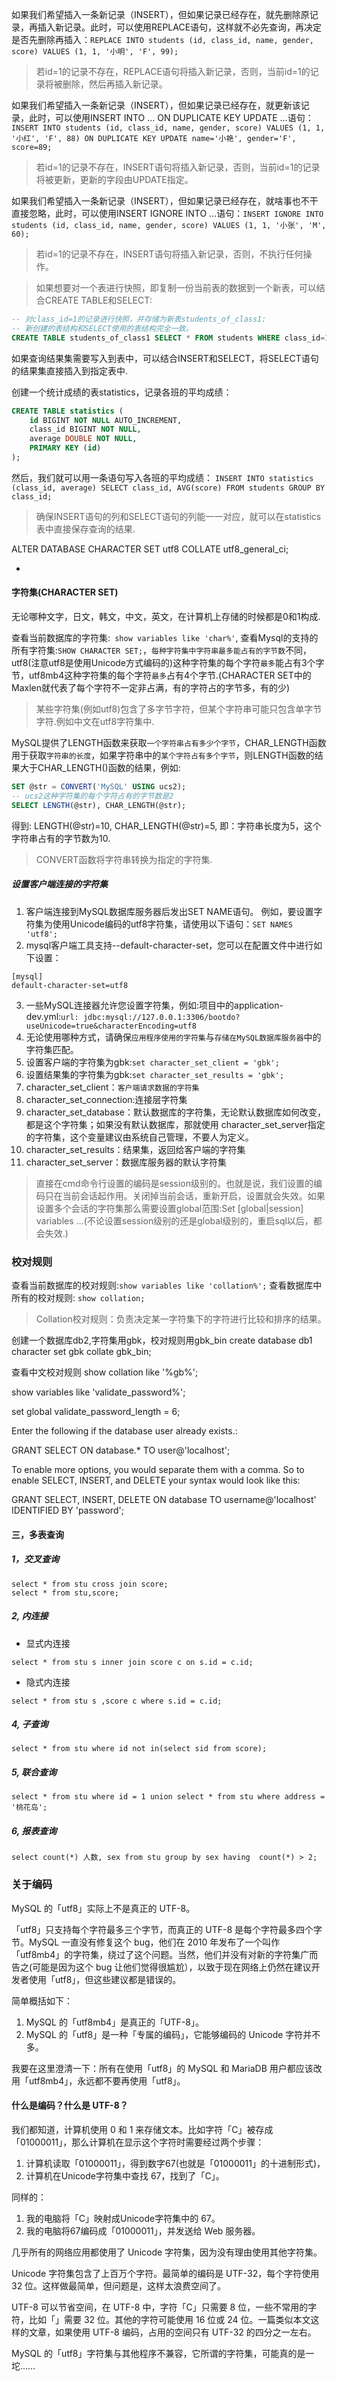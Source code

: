 
如果我们希望插入一条新记录（INSERT），但如果记录已经存在，就先删除原记录，再插入新记录。此时，可以使用REPLACE语句，这样就不必先查询，再决定是否先删除再插入：`REPLACE INTO students (id, class_id, name, gender, score) VALUES (1, 1, '小明', 'F', 99);`

>若id=1的记录不存在，REPLACE语句将插入新记录，否则，当前id=1的记录将被删除，然后再插入新记录。

如果我们希望插入一条新记录（INSERT），但如果记录已经存在，就更新该记录，此时，可以使用INSERT INTO ... ON DUPLICATE KEY UPDATE ...语句：
`INSERT INTO students (id, class_id, name, gender, score) VALUES (1, 1, '小红', 'F', 88) ON DUPLICATE KEY UPDATE name='小艳', gender='F', score=89;`

>若id=1的记录不存在，INSERT语句将插入新记录，否则，当前id=1的记录将被更新，更新的字段由UPDATE指定。

如果我们希望插入一条新记录（INSERT），但如果记录已经存在，就啥事也不干直接忽略，此时，可以使用INSERT IGNORE INTO ...语句：`INSERT IGNORE INTO students (id, class_id, name, gender, score) VALUES (1, 1, '小张', 'M', 60);`

>若id=1的记录不存在，INSERT语句将插入新记录，否则，不执行任何操作。

>如果想要对一个表进行快照，即复制一份当前表的数据到一个新表，可以结合CREATE TABLE和SELECT:

```sql
-- 对class_id=1的记录进行快照，并存储为新表students_of_class1:
-- 新创建的表结构和SELECT使用的表结构完全一致。
CREATE TABLE students_of_class1 SELECT * FROM students WHERE class_id=1;
```

如果查询结果集需要写入到表中，可以结合INSERT和SELECT，将SELECT语句的结果集直接插入到指定表中.

创建一个统计成绩的表statistics，记录各班的平均成绩：

```sql
CREATE TABLE statistics (
	id BIGINT NOT NULL AUTO_INCREMENT,
	class_id BIGINT NOT NULL,
	average DOUBLE NOT NULL,
	PRIMARY KEY (id)
);
```

然后，我们就可以用一条语句写入各班的平均成绩：
`INSERT INTO statistics (class_id, average) SELECT class_id, AVG(score) FROM students GROUP BY class_id;`

>确保INSERT语句的列和SELECT语句的列能一一对应，就可以在statistics表中直接保存查询的结果.







ALTER DATABASE <DBNAME> CHARACTER SET utf8 COLLATE utf8_general_ci;



* 

#### 字符集(CHARACTER SET)

无论哪种文字，日文，韩文，中文，英文，在计算机上存储的时候都是0和1构成.

查看当前数据库的字符集:` show variables like 'char%'`,
查看Mysql的支持的所有字符集:`SHOW CHARACTER SET;`，`每种字符集中字符串最多能占有的字节数`不同，utf8(注意utf8是使用Unicode方式编码的)这种字符集的每个字符`最多`能占有3个字节，utf8mb4这种字符集的每个字符`最多`占有4个字节.(CHARACTER SET中的Maxlen就代表了每个字符不一定非占满，有的字符占的字节多，有的少)

>某些字符集(例如utf8)包含了多字节字符，但某个字符串可能只包含单字节字符.例如中文在utf8字符集中.

MySQL提供了LENGTH函数来获取`一个字符串占有多少个字节`，CHAR_LENGTH函数用于获取`字符串的长度`，如果字符串中的`某个字符占有多个字节`，则LENGTH函数的结果大于CHAR_LENGTH()函数的结果，例如:

```sql
SET @str = CONVERT('MySQL' USING ucs2);
-- ucs2这种字符集的每个字符占有的字节数是2
SELECT LENGTH(@str), CHAR_LENGTH(@str);
```

得到: LENGTH(@str)=10,  CHAR_LENGTH(@str)=5,
即：字符串长度为5，这个字符串占有的字节数为10.

>CONVERT函数将字符串转换为指定的字符集.

##### 设置客户端连接的字符集

1. 客户端连接到MySQL数据库服务器后发出SET NAME语句。 例如，要设置字符集为使用Unicode编码的utf8字符集，请使用以下语句：`SET NAMES 'utf8';`
2. mysql客户端工具支持--default-character-set，您可以在配置文件中进行如下设置：
```
[mysql]
default-character-set=utf8
```
3. 一些MySQL连接器允许您设置字符集，例如:项目中的application-dev.yml:`url: jdbc:mysql://127.0.0.1:3306/bootdo?useUnicode=true&characterEncoding=utf8`
4. 无论使用哪种方式，请确保`应用程序使用的字符集`与`存储在MySQL数据库服务器`中的字符集匹配。
5. 设置客户端的字符集为gbk:`set character_set_client = 'gbk';`
6. 设置结果集的字符集为gbk:`set character_set_results = 'gbk';`
7. character_set_client：`客户端请求数据的字符集`
8. character_set_connection:连接层字符集
9. character_set_database：默认数据库的字符集，无论默认数据库如何改变，都是这个字符集；如果没有默认数据库，那就使用 character_set_server指定的字符集，这个变量建议由系统自己管理，不要人为定义。
10. character_set_results：结果集，返回给客户端的字符集
11. character_set_server：数据库服务器的默认字符集

>直接在cmd命令行设置的编码是session级别的。也就是说，我们设置的编码只在当前会话起作用。关闭掉当前会话，重新开启，设置就会失效。如果设置多个会话的字符集那么需要设置global范围:Set [global|session] variables …(不论设置session级别的还是global级别的，重启sql以后，都会失效.)

### 校对规则

查看当前数据库的校对规则:`show variables like 'collation%';`
查看数据库中所有的校对规则: `show collation;`

>Collation校对规则：负责决定某一字符集下的字符进行比较和排序的结果。

创建一个数据库db2,字符集用gbk，校对规则用gbk_bin
create database db1 character set gbk collate gbk_bin;

查看中文校对规则
show collation like '%gb%';

show variables like 'validate_password%';

set global validate_password_length = 6;

Enter the following if the database user already exists.:

GRANT SELECT ON database.* TO user@'localhost';

To enable more options, you would separate them with a comma. So to enable SELECT, INSERT, and DELETE your syntax would look like this:

GRANT SELECT, INSERT, DELETE ON database TO username@'localhost' IDENTIFIED BY 'password';

#### 三，多表查询

##### 1，交叉查询

```shell
select * from stu cross join score;
select * from stu,score;
```

##### 2, 内连接

* 显式内连接

```shell
select * from stu s inner join score c on s.id = c.id;
```

* 隐式内连接

```shell
select * from stu s ,score c where s.id = c.id;
```

##### 4, 子查询

```shell
select * from stu where id not in(select sid from score);
```

##### 5, 联合查询

```shell
select * from stu where id = 1 union select * from stu where address = '桃花岛';
```

##### 6, 报表查询

```shell
select count(*) 人数, sex from stu group by sex having  count(*) > 2;
```

### 关于编码

MySQL 的「utf8」实际上不是真正的 UTF-8。

「utf8」只支持每个字符最多三个字节，而真正的 UTF-8 是每个字符最多四个字节。MySQL 一直没有修复这个 bug，他们在 2010 年发布了一个叫作「utf8mb4」的字符集，绕过了这个问题。当然，他们并没有对新的字符集广而告之(可能是因为这个 bug 让他们觉得很尴尬），以致于现在网络上仍然在建议开发者使用「utf8」，但这些建议都是错误的。

简单概括如下：

1. MySQL 的「utf8mb4」是真正的「UTF-8」。
2. MySQL 的「utf8」是一种「专属的编码」，它能够编码的 Unicode 字符并不多。

我要在这里澄清一下：所有在使用「utf8」的 MySQL 和 MariaDB 用户都应该改用「utf8mb4」，永远都不要再使用「utf8」。

#### 什么是编码？什么是 UTF-8？

我们都知道，计算机使用 0 和 1 来存储文本。比如字符「C」被存成「01000011」，那么计算机在显示这个字符时需要经过两个步骤：

1. 计算机读取「01000011」，得到数字67(也就是「01000011」的十进制形式)，
2. 计算机在Unicode字符集中查找 67，找到了「C」。

同样的：

1. 我的电脑将「C」映射成Unicode字符集中的 67。
2. 我的电脑将67编码成「01000011」，并发送给 Web 服务器。

几乎所有的网络应用都使用了 Unicode 字符集，因为没有理由使用其他字符集。

Unicode 字符集包含了上百万个字符。最简单的编码是 UTF-32，每个字符使用 32 位。这样做最简单，但问题是，这样太浪费空间了。

UTF-8 可以节省空间，在 UTF-8 中，字符「C」只需要 8 位，一些不常用的字符，比如「」需要 32 位。其他的字符可能使用 16 位或 24 位。一篇类似本文这样的文章，如果使用 UTF-8 编码，占用的空间只有 UTF-32 的四分之一左右。

MySQL 的「utf8」字符集与其他程序不兼容，它所谓的字符集，可能真的是一坨……